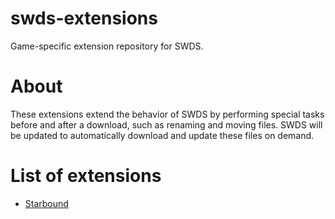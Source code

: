 # swds-extensions
Game-specific extension repository for SWDS.
# About
These extensions extend the behavior of SWDS by performing special tasks before and after a download, such as renaming and moving files. SWDS will be updated to automatically download and update these files on demand.

# List of extensions

* [Starbound](docs/Starbound.md)
